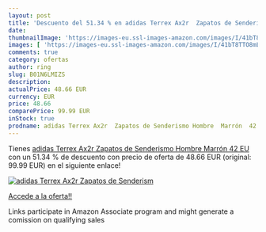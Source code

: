 ```yaml
---
layout: post
title: 'Descuento del 51.34 % en adidas Terrex Ax2r  Zapatos de Senderism'
date: 
thumbnailImage: 'https://images-eu.ssl-images-amazon.com/images/I/41bT8TTO8mL._SL200_.jpg'
images: [ 'https://images-eu.ssl-images-amazon.com/images/I/41bT8TTO8mL._SL200_.jpg' ]
comments: true
category: ofertas
author: ring
slug: B01N6LMIZS
description:
actualPrice: 48.66 EUR
currency: EUR
price: 48.66
comparePrice: 99.99 EUR
inStock: true
prodname: adidas Terrex Ax2r  Zapatos de Senderismo Hombre  Marrón  42 EU
---
```


Tienes [adidas Terrex Ax2r  Zapatos de Senderismo Hombre  Marrón  42 EU](https://www.amazon.es/dp/B01N6LMIZS/?tag=tolees-21) con un 51.34 % de descuento con precio de oferta de 48.66 EUR (original: 99.99 EUR) en el siguiente enlace!

[![adidas Terrex Ax2r  Zapatos de Senderism](https://images-eu.ssl-images-amazon.com/images/I/41bT8TTO8mL._SL200_.jpg)](https://www.amazon.es/dp/B01N6LMIZS/?tag=tolees-21)

[Accede a la oferta!!](https://www.amazon.es/dp/B01N6LMIZS/?tag=tolees-21)

Links participate in Amazon Associate program and might generate a comission on qualifying sales


